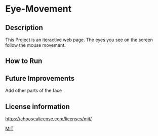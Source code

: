 # Eye-Movement

## Description 
This Project is an iteractive web page. The eyes you see on the screen follow the mouse movement.

## How to Run 

## Future Improvements 
Add other parts of the face

## License information
https://choosealicense.com/licenses/mit/

<a href="[https://en.wikipedia.org/wiki/Ukraine](https://choosealicense.com/licenses/mit/)">MIT</a>
